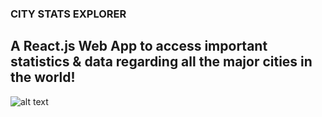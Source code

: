 ### CITY STATS EXPLORER

## A React.js Web App to access important statistics & data regarding all the major cities in the world!

![alt text](https://raw.githubusercontent.com/vale-c/citystatsexplorer/screenshot.png)
